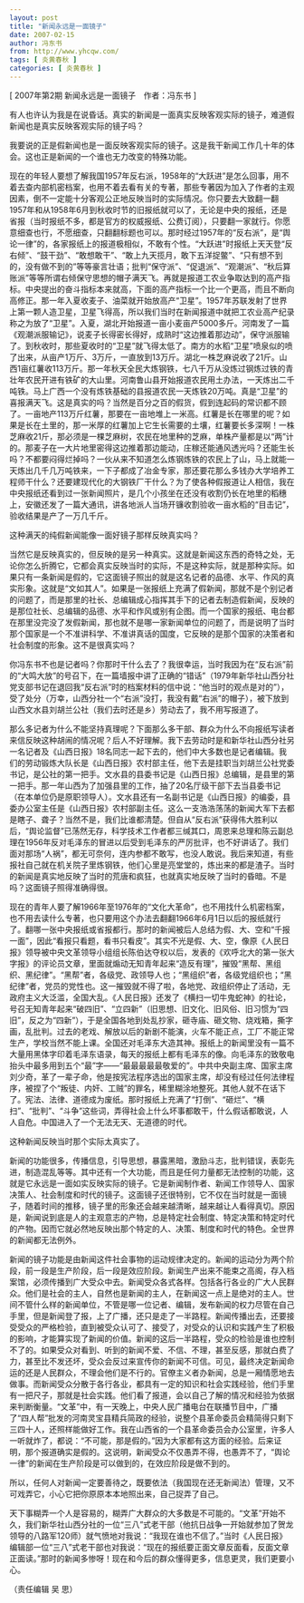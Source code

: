 ```yaml
---
layout: post
title: "新闻永远是一面镜子"
date: 2007-02-15
author: 冯东书
from: http://www.yhcqw.com/
tags: [ 炎黄春秋 ]
categories: [ 炎黄春秋 ]
---
```



[ 2007年第2期 新闻永远是一面镜子　作者：冯东书 ]

有人也许认为我是在说昏话。真实的新闻是一面真实反映客观实际的镜子，难道假新闻也是真实反映客观实际的镜子吗？

我要说的正是假新闻也是一面反映客观实际的镜子。这是我干新闻工作几十年的体会。这也正是新闻的一个谁也无力改变的特殊功能。


现在的年轻人要想了解我国1957年反右派，1958年的“大跃进”是怎么回事，用不着去查内部机密档案，也用不着去看有关的专著，那些专著因为加入了作者的主观因素，倒不一定能十分客观公正地反映当时的实际情况。你只要去大致翻一翻1957年和从1958年6月到秋收时节的旧报纸就可以了，无论是中央的报纸，还是省报（当时报纸不多，都是官方的权威报纸、公费订阅），只要翻一家就行。你愿意细查也行，不愿细查，只翻翻标题也可以。那时经过1957年的“反右派”，是“舆论一律”的，各家报纸上的报道极相似，不敢有个性。“大跃进”时报纸上天天登“反右倾”、“鼓干劲”、“敢想敢干”、“敢上九天揽月，敢下五洋捉鳖”、“只有想不到的，没有做不到的”等等豪言壮语；批判“保守派”、“促退派”、“观潮派”、“秋后算账派”等等所谓右倾保守思想的帽子满天飞。再就是报道工农业争取达到的高产指标。中央提出的奋斗指标本来就高，下面的高产指标一个比一个更高，而且不断向高修正。那一年入夏收麦子、油菜就开始放高产“卫星”。1957年苏联发射了世界上第一颗人造卫星，卫星飞得高，所以我们当时在新闻报道中就把工农业高产纪录称之为放了“卫星”。入夏，湖北开始报道一亩小麦亩产5000多斤。河南发了一篇《观潮派服输记》，说麦子长得密长得好，成熟时“这边推着那边动”，保守派服输了。到秋收时，那些夏收时的“卫星”就飞得太低了。南方的水稻“卫星”喷泉似的喷了出来，从亩产1万斤、3万斤，一直放到13万斤。湖北一株芝麻说收了21斤。山西1亩红薯收113万斤。那一年秋天全民大炼钢铁，七八千万从没炼过钢炼过铁的青壮年农民开进有铁矿的大山里。河南鲁山县开始报道农民用土办法，一天炼出二千吨铁。马上广西一个没有炼铁基础的县报道农民一天炼铁20万吨。真是“卫星”的喜报满天飞。这是真实的吗？当然是百分之百的假货，假到连起码的常识都不顾了。一亩地产113万斤红薯，那要在一亩地堆上一米高。红薯是长在哪里的呢？如果是长在土里的，那一米厚的红薯加上它生长需要的土壤，红薯要长多深啊！一株芝麻收21斤，那必须是一棵芝麻树，农民在地里种的芝麻，单株产量都是以“两”计的。那麦子在一大片地里密得这边推着那边能动，庄稼还能通风透光吗？还能生长吗？不都要闷得烂掉吗？一伙从来不知道怎么炼钢炼铁的农民上了山，马上就能一天炼出几千几万吨铁来，一下子都成了冶金专家，那还要花那么多钱办大学培养工程师干什么？还要建现代化的大钢铁厂干什么？为了使各种假报道让人相信，我在中央报纸还看到过一张新闻照片，是几个小孩坐在还没有收割仍长在地里的稻穗上，安徽还发了一篇大通讯，讲各地派人当场开镰收割验收一亩水稻的“目击记”，验收结果是产了一万几千斤。

这种满天的纯假新闻能像一面好镜子那样反映真实吗？


当然它是反映真实的，但反映的是另一种真实。这就是新闻这东西的奇特之处，无论你怎么折腾它，它都会真实反映当时的实际，不是这种实际，就是那种实际。如果只有一条新闻是假的，它这面镜子照出的就是这名记者的品德、水平、作风的真实形象。这就是“文如其人”。如果是一张报纸上充满了假新闻，那就不是个别记者的问题了，而是那里的社长、总编辑成心指挥其手下的记者去制造假新闻，反映的是那位社长、总编辑的品德、水平和作风或别有企图。而一个国家的报纸、电台都在那里没完没了发假新闻，那也就不是哪一家新闻单位的问题了，而是说明了当时那个国家是一个不准讲科学、不准讲真话的国度，它反映的是那个国家的决策者和社会制度的形象。这不是很真实吗？


你冯东书不也是记者吗？你那时干什么去了？我很幸运，当时我因为在“反右派”前的“大鸣大放”的号召下，在一篇墙报中讲了正确的“错话”（1979年新华社山西分社党支部书记在退回我“反右派”时的档案材料的信中说：“他当时的观点是对的”），受了处分（万幸，山西分社一个“右派”没打，我没有戴“右派”的帽子），被下放到山西文水县刘胡兰公社（我们去时还是乡）劳动去了，我不用写报道了。


那么多记者为什么不能坚持真理呢？下面那么多干部、群众为什么不向报纸写读者来信反映这种胡闹的情况呢？后人不好理解。我下去劳动时是和新华社山西分社另一名记者及《山西日报》18名同志一起下去的，他们中大多数也是记者编辑。我们的劳动锻炼大队长是《山西日报》农村部主任，他下去是挂职当刘胡兰公社党委书记，是公社的第一把手。文水县的县委书记是《山西日报》总编辑，是县里的第一把手。那一年山西为了加强县里的工作，抽了20名厅级干部下去当县委书记（在本单位仍是原职领导人）。文水县还有一名副书记是《山西日报》的编委，县委办公室主任是《山西日报》农村部副主任。这么一支浩浩荡荡的新闻大军下去都是瞎子、聋子？当然不是，我们比谁都清楚。但自从“反右派”获得伟大胜利以后，“舆论监督”已荡然无存，科学技术工作者都三缄其口，周恩来总理和陈云副总理在1956年反对毛泽东的冒进以后受到毛泽东的严厉批评，也不好讲话了。我们面对那场“人祸”，都无可奈何，连内参都不敢写，也没人敢说。我后来知道，有些报社自己就在机关院子里炼钢铁，他们心里是亮堂堂的，炼出来的都是渣子。当时的新闻是真实地反映了当时的荒唐和疯狂，也就真实地反映了当时的昏暗。不是吗？这面镜子照得准确得很。


现在的青年人要了解1966年至1976年的“文化大革命”，也不用找什么机密档案，也不用去读什么专著，也只要用这个办法去翻翻1966年6月1日以后的报纸就行了。翻哪一张中央报纸或省报都行。那时的新闻被后人总结为假、大、空和“千报一面”，因此“看报只看题，看书只看皮”。其实不光是假、大、空，像原《人民日报》领导被中央文革领导小组组长陈伯达夺权以后，发表的《欢呼北大的第一张大字报》的评论员文章，里面就煽动无知青年起来“造反有理”，摧毁“黑帮、黑组织、黑纪律”。“黑帮”者，各级党、政领导人也；“黑组织”者，各级党组织也；“黑纪律”者，党员的党性也。这一摧毁就不得了啦，各地党、政组织停止了活动，无政府主义大泛滥，全国大乱。《人民日报》还发了《横扫一切牛鬼蛇神》的社论，号召无知青年起来“破四旧”、“立四新”（旧思想、旧文化、旧风俗、旧习惯为“四旧”，反之为“四新”），于是全国各地到处乱抄家，砸寺庙、砸文物、烧戏箱，撕字画，乱批判。过去的老戏、解放以后的新剧不能演，火车不能正点，工厂不能正常生产，学校当然不能上课。全国还对毛泽东大造其神。报纸上的新闻里没有一篇不大量用黑体字印着毛泽东语录，每天的报纸上都有毛泽东的像。向毛泽东的致敬电抬头中最多用到五个“最”字——“最最最最最敬爱的”。中共中央副主席、国家主席刘少奇，革了一辈子命，他是按宪法程序选出的国家主席，却没有经过任何法律程序，被捏了个“叛徒、内奸、工贼”的罪名，稀里糊涂地整死。其他人就不在话下了。宪法、法律、道德成为废纸。那时报纸上充满了“打倒”、“砸烂”、“横扫”、“批判”、“斗争”这些词，弄得社会上什么坏事都敢干，什么假话都敢说，人人自危。中国进入了一个无法无天、无道德的时代。

这种新闻反映当时那个实际太真实了。


新闻的功能很多，传播信息，引导思想，暴露黑暗，激励斗志，批判错误，表彰先进，制造混乱等等。其中还有一个大功能，而且是任何力量都无法控制的功能，这就是它永远是一面如实反映实际的镜子。它是新闻制作者、新闻工作领导人、国家决策人、社会制度和时代的镜子。这面镜子还很特别，它不仅在当时就是一面镜子，随着时间的推移，镜子里的形象还会越来越清晰，越来越让人看得真切。原因是，新闻说到底是人的主观意志的产物，总是特定社会制度、特定决策和特定时代的产物。因而它就必然地反映出那个特定的人、决策、制度和时代的特色。全世界的新闻都无法例外。


新闻的镜子功能是由新闻这件社会事物的运动规律决定的。新闻的运动分为两个阶段，前一段是生产阶段，后一段是效应阶段。新闻生产出来不能束之高阁，存入档案馆，必须传播到广大受众中去。新闻受众各式各样。包括各行各业的广大人民群众。他们是社会的主人，自然也是新闻的主人，在新闻这一点上是绝对的主人。世间不管什么样的新闻单位，不管是哪一位记者、编辑，发布新闻的权力尽管在自己手里，但是新闻登了报，上了广播，还只是走了一半路程。新闻传播出去，还要接受受众的严格检验，直到被受众认可了、接受了，对受众的认识和实践产生了积极的影响，才能算实现了新闻的价值。新闻的这后一半路程，受众的检验是谁也控制不了的。如果受众对看到、听到的新闻不爱、不信、不理，甚至反感，那就白费了力，甚至比不发还坏，受众会反过来宣传你的新闻不可信。可见，最终决定新闻命运的还是人民群众，不理会他们是不行的。官僚主义者办新闻，总是一厢情愿地去做事。而新闻受众分散于各行各业，都具有一定的知识和社会实践经验，他们手里有一把尺子，那就是社会实践。他们看了报道，会以自己了解的情况和经验为依据来判断衡量。“文革”中，有一天晚上，中央人民广播电台在联播节目中，广播了“四人帮”批发的河南灵宝县精兵简政的经验，说整个县革命委员会精简得只剩下三四十人，还照样能做好工作。我在山西省的一个县革命委员会办公室里，许多人一听就炸了，都说：“不可能，那是假的。”因为大家都有这方面的经验。后来证明，那个报道确实是假的。这说明，新闻受众不仅愚弄不得，也愚弄不了，“舆论一律”的新闻在生产阶段是可以做到的，在效应阶段是做不到的。

所以，任何人对新闻一定要善待之，既要依法（我国现在还无新闻法）管理，又不可戏弄它，小心它把你原原本本地照出来，自己捉弄了自己。


天下事糊弄一个人是容易的，糊弄广大群众的大多数是不可能的。“文革”开始不久，我们新华社山西分社的一位“三八”式老干部（他抗日战争一开始就参加了贺龙领导的八路军120师）就气愤地对我说：“我现在谁也不信了。”当时《人民日报》编辑部一位“三八”式老干部也对我说：“现在的报纸要正面文章反面看，反面文章正面读。”那时的新闻多惨呀！现在和今后的群众懂得更多，信息更灵，我们更要小心。

（责任编辑 吴 思）


